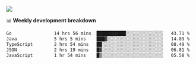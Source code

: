 ![](https://github-readme-stats-v2-three.vercel.app/api/top-langs/?username=akshayxml&theme=dark&hide_border=true&include_all_commits=true&count_private=true&layout=compact&size_weight=0.5&count_weight=0.5&hide=Jupyter%20Notebook%2Cobjective-c%2Cmakefile%2Cc%2Chtml%2Ccss%2Cscss&langs_count=6&exclude_repo=github-readme-stats-v2)

📊 **Weekly development breakdown**
<!--START_SECTION:waka-->

```txt
Go                14 hrs 56 mins  ███████████░░░░░░░░░░░░░░   43.71 %
Java              5 hrs 5 mins    ███▓░░░░░░░░░░░░░░░░░░░░░   14.89 %
TypeScript        2 hrs 54 mins   ██░░░░░░░░░░░░░░░░░░░░░░░   08.49 %
JSON              2 hrs 19 mins   █▓░░░░░░░░░░░░░░░░░░░░░░░   06.81 %
JavaScript        1 hr 54 mins    █▒░░░░░░░░░░░░░░░░░░░░░░░   05.58 %
```

<!--END_SECTION:waka-->
